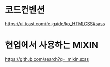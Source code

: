 # 코드컨벤션

https://ui.toast.com/fe-guide/ko_HTMLCSS#sass

# 현업에서 사용하는 MIXIN

https://github.com/search?q=_mixin.scss

